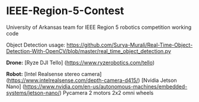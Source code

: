 # IEEE-Region-5-Contest
University of Arkansas team for IEEE Region 5 robotics competition working code

Object Detection usage: https://github.com/Surya-Murali/Real-Time-Object-Detection-With-OpenCV/blob/master/real_time_object_detection.py

**Drone:** 
[Ryze DJI Tello] (https://www.ryzerobotics.com/tello)

**Robot:**
[Intel Realsense stereo camera] (https://www.intelrealsense.com/depth-camera-d415/)
[Nvidia Jetson Nano] (https://www.nvidia.com/en-us/autonomous-machines/embedded-systems/jetson-nano/)
Pycamera
2 motors
2x2 omni wheels

